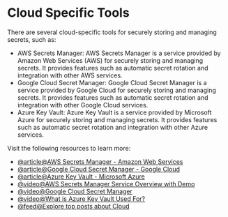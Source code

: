 # Cloud Specific Tools

There are several cloud-specific tools for securely storing and managing secrets, such as:

- AWS Secrets Manager: AWS Secrets Manager is a service provided by Amazon Web Services (AWS) for securely storing and managing secrets. It provides features such as automatic secret rotation and integration with other AWS services.
- Google Cloud Secret Manager: Google Cloud Secret Manager is a service provided by Google Cloud for securely storing and managing secrets. It provides features such as automatic secret rotation and integration with other Google Cloud services.
- Azure Key Vault: Azure Key Vault is a service provided by Microsoft Azure for securely storing and managing secrets. It provides features such as automatic secret rotation and integration with other Azure services.

Visit the following resources to learn more:

- [@article@AWS Secrets Manager - Amazon Web Services](https://aws.amazon.com/secrets-manager/)
- [@article@Google Cloud Secret Manager - Google Cloud](https://cloud.google.com/secret-manager)
- [@article@Azure Key Vault - Microsoft Azure](https://azure.microsoft.com/en-us/services/key-vault/)
- [@video@AWS Secrets Manager Service Overview with Demo](https://www.youtube.com/watch?v=GwVWWn2ZKj0)
- [@video@Google Cloud Secret Manager](https://www.youtube.com/watch?v=nsrADMrp4BI)
- [@video@What is Azure Key Vault Used For?](https://www.youtube.com/watch?v=pnOFP_oijxw)
- [@feed@Explore top posts about Cloud](https://app.daily.dev/tags/cloud?ref=roadmapsh)
